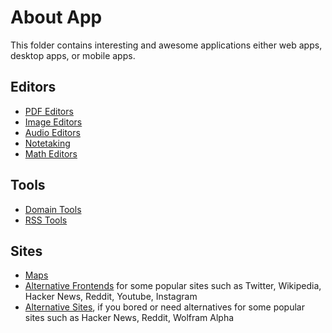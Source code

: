 # About App

This folder contains interesting and awesome applications either web apps, desktop apps, or mobile apps.

## Editors
- [PDF Editors](../app/pdf_editor.md)
- [Image Editors](../app/image_editor.md)
- [Audio Editors](../app/audio_editor.md)
- [Notetaking](../app/notetaking_tool.md)
- [Math Editors](../app/math_editor.md)

## Tools
- [Domain Tools](../app/domain_tool.md)
- [RSS Tools](../app/rss_tool.md)

## Sites
- [Maps](../app/map.md)
- [Alternative Frontends](../app/alternative_frontend.md) for some popular sites such as Twitter, Wikipedia, Hacker News, Reddit, Youtube, Instagram
-  [Alternative Sites](../app/alternative_web.md), if you bored or need alternatives for some popular sites such as Hacker News, Reddit, Wolfram Alpha
